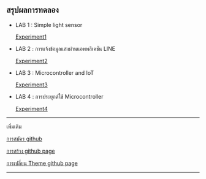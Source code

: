 สรุปผลการทดลอง
-----------------
- LAB 1 : Simple light sensor

     [Experiment1](https://drive.google.com/open?id=1VotQsSyaC6lFZj3R5S1oQRb5uJdJCtjt) 
- LAB 2 : การแจ้งข้อมูลแสงผ่านแอพพลิเคชัน LINE

     [Experiment2](https://drive.google.com/open?id=1OD5jhrOsSeJ5ybqzPdRNzqvqkLVCYLAZ)
- LAB 3 : Microcontroller and IoT

     [Experiment3](https://drive.google.com/open?id=1JXo2npAAapilhsSSRXL7sEU2unotpuO4)
- LAB 4 : การประยุกต์ใช้ Microcontroller

     [Experiment4](https://www.youtube.com/watch?v=UvbMOXfDtfk)

---------------------
เพิ่มเติม

   [การสมัคร github](https://youtu.be/rl79QEqbHZ8)

   [การสร้าง github page](https://www.youtube.com/watch?v=OhPuQMaBM7k)
   
   [การเปลี่ยน Theme github page](https://www.youtube.com/watch?v=sz-i_UYDPHE&feature=youtu.be)

-------------------


